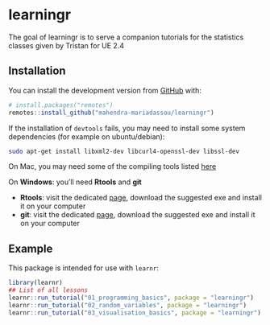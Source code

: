
<!-- README.md is generated from README.Rmd. Please edit that file -->

# learningr

<!-- badges: start -->

<!-- badges: end -->

The goal of learningr is to serve a companion tutorials for the
statistics classes given by Tristan for UE 2.4

## Installation

You can install the development version from
[GitHub](https://github.com/) with:

``` r
# install.packages("remotes")
remotes::install_github("mahendra-mariadassou/learningr")
```

If the installation of `devtools` fails, you may need to install some
system dependencies (for example on ubuntu/debian):

``` bash
sudo apt-get install libxml2-dev libcurl4-openssl-dev libssl-dev
```

On Mac, you may need some of the compiling tools listed
[here](https://cran.r-project.org/bin/macosx/tools/)

On **Windows**: you’ll need **Rtools** and **git**

  - **Rtools**: visit the dedicated
    [page](https://cran.r-project.org/bin/windows/Rtools/), download the
    suggested exe and install it on your computer
  - **git**: visit the dedicated
    [page](https://git-scm.com/download/win), download the suggested exe
    and install it on your computer

## Example

This package is intended for use with `learnr`:

``` r
library(learnr)
## List of all lessons
learnr::run_tutorial("01_programming_basics", package = "learningr")
learnr::run_tutorial("02_random_variables", package = "learningr")
learnr::run_tutorial("03_visualisation_basics", package = "learningr")
```
